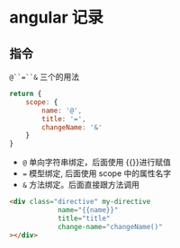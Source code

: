 # angular 记录

## 指令
`@``=``&` 三个的用法
```js
return {
	scope: {
		name: '@',
		title: '=',
		changeName: '&'
	}
}
```

*  `@` 单向字符串绑定，后面使用 {{}}进行赋值
*  `=` 模型绑定, 后面使用 scope 中的属性名字
*  `&` 方法绑定。后面直接跟方法调用

```html
<div class="directive" my-directive
            name="{{name}}"
            title="title"
            change-name="changeName()"
></div>
```